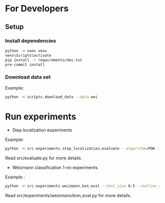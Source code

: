 # For Developers

## Setup

### Install dependencies

```bash
python -m venv venv
venv\Scripts\activate
pip install -r requirements/dev.txt
pre-commit install
```

### Download data set

Example:

```bash
python -m scripts.download_data --data wei
```

# Run experiments

- Step localization experiments

Example:

```bash
python -m src.experiments.step_localization.evaluate --algorithm=POW --keep_percentile 0.3 --reg 3 --use_unlabeled
```

Read src/evaluate.py for more details.

- Weizmann classification 1-nn experiments

Example :

```bash
python -m src.experiments.weizmann.knn_eval --test_size 0.5 --outlier_ratio 0.1 --metric pow  --m 0.9 --reg 1 --distance euclidean
```

Read src/experiments/weizmann/knn_eval.py for more details.
